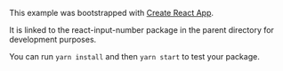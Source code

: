 This example was bootstrapped with [Create React App](https://github.com/facebook/create-react-app).

It is linked to the react-input-number package in the parent directory for development purposes.

You can run `yarn install` and then `yarn start` to test your package.
